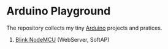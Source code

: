 # Arduino Playground

The repository collects my tiny [Arduino](https://www.arduino.cc) projects and pratices.

01. [Blink NodeMCU](bink_nodemcu/blink_nodemcu.ino) (WebServer, SoftAP)
